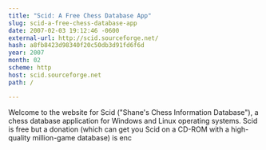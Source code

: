 ```yaml
---
title: "Scid: A Free Chess Database App"
slug: scid-a-free-chess-database-app
date: 2007-02-03 19:12:46 -0600
external-url: http://scid.sourceforge.net/
hash: a8fb8423d98340f20c50db3d91fd6f6d
year: 2007
month: 02
scheme: http
host: scid.sourceforge.net
path: /

---
```


Welcome to the website for Scid ("Shane's Chess Information Database"), a chess database application for Windows and Linux operating systems. Scid is free but a donation (which can get you Scid on a CD-ROM with a high-quality million-game database) is enc
